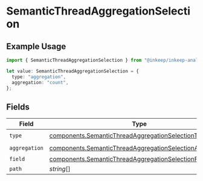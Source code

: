 # SemanticThreadAggregationSelection

## Example Usage

```typescript
import { SemanticThreadAggregationSelection } from "@inkeep/inkeep-analytics/models/components";

let value: SemanticThreadAggregationSelection = {
  type: "aggregation",
  aggregation: "count",
};
```

## Fields

| Field                                                                                                                                | Type                                                                                                                                 | Required                                                                                                                             | Description                                                                                                                          |
| ------------------------------------------------------------------------------------------------------------------------------------ | ------------------------------------------------------------------------------------------------------------------------------------ | ------------------------------------------------------------------------------------------------------------------------------------ | ------------------------------------------------------------------------------------------------------------------------------------ |
| `type`                                                                                                                               | [components.SemanticThreadAggregationSelectionType](../../models/components/semanticthreadaggregationselectiontype.md)               | :heavy_check_mark:                                                                                                                   | N/A                                                                                                                                  |
| `aggregation`                                                                                                                        | [components.SemanticThreadAggregationSelectionAggregation](../../models/components/semanticthreadaggregationselectionaggregation.md) | :heavy_check_mark:                                                                                                                   | N/A                                                                                                                                  |
| `field`                                                                                                                              | [components.SemanticThreadAggregationSelectionField](../../models/components/semanticthreadaggregationselectionfield.md)             | :heavy_minus_sign:                                                                                                                   | N/A                                                                                                                                  |
| `path`                                                                                                                               | *string*[]                                                                                                                           | :heavy_minus_sign:                                                                                                                   | N/A                                                                                                                                  |